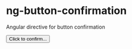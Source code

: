 # ng-button-confirmation
Angular directive for button confirmation

<button confirmacao-inline ng-click="vm.confirmar()" class="btn btn-primary" confirma-class="btn btn-success" confirma-texto="OK!" cancela-class="btn btn-danger" cancela-texto="Cancel =(">
  Click to confirm...
</button>
